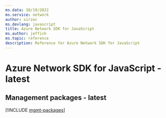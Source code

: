 ```yaml
---
ms.data: 10/19/2022
ms.service: network
author: xirzec
ms.devlang: javascript
title: Azure Network SDK for JavaScript
ms.author: jeffish
ms.topic: reference
description: Reference for Azure Network SDK for JavaScript
---
```

# Azure Network SDK for JavaScript - latest

## Management packages - latest
[!INCLUDE [mgmt-packages](network-mgmt-index.md)]